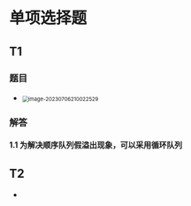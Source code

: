 # 单项选择题



## T1



### 题目

* <img src="https://cvp.oss-cn-shanghai.aliyuncs.com/picgo/202307062100637.png" alt="image-20230706210022529" style="zoom: 67%;" />



### 解答



#### 1.1 为解决顺序队列假溢出现象，可以采用循环队列



## T2

* 
